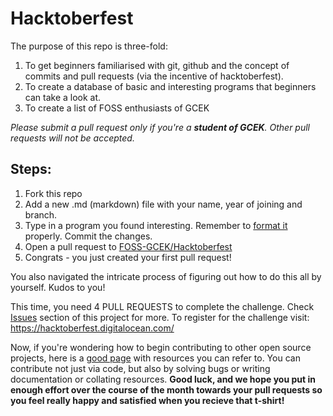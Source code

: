# Hacktoberfest
The purpose of this repo is three-fold:
1. To get beginners familiarised with git, github and the concept of commits and pull requests (via the incentive of hacktoberfest).
2. To create a database of basic and interesting programs that beginners can take a look at. 
3. To create a list of FOSS enthusiasts of GCEK

*Please submit a pull request only if you're a **student of GCEK**. Other pull requests will not be accepted.*

## Steps:
1. Fork this repo
2. Add a new .md (markdown) file with your name, year of joining and branch. 
3. Type in a program you found interesting. Remember to [format it](https://github.com/adam-p/markdown-here/wiki/Markdown-Cheatsheet#code-and-syntax-highlighting) properly. Commit the changes.
4. Open a pull request to [FOSS-GCEK/Hacktoberfest](https://github.com/FOSS-GCEK/Hacktoberfest/pulls)
5. Congrats - you just created your first pull request!

You also navigated the intricate process of figuring out how to do this all by yourself. Kudos to you!

This time, you need 4 PULL REQUESTS to complete the challenge. Check [Issues](https://github.com/FOSS-GCEK/Hacktoberfest/issues) section of this project for more.
To register for the challenge visit: https://hacktoberfest.digitalocean.com/

Now, if you're wondering how to begin contributing to other open source projects, here is a [good page](https://github.com/freeCodeCamp/how-to-contribute-to-open-source) with resources you can refer to. You can contribute not just via code, but also by solving bugs or writing documentation or collating resources. **Good luck, and we hope you put in enough effort over the course of the month towards your pull requests so you feel really happy and satisfied when you recieve that t-shirt!**




